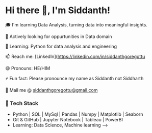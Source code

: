 # Hi there 👋, I'm Siddanth!

🎓 I'm learning Data Analysis, turning data into meaningful insights.  

💼 Actively looking for oppurtunities in Data domain 

🌱 Learning: Python for data analysis and engineering 

📫 Reach me: [LinkedIn](https://linkedin.com/in/siddanthgoregottu

😄 Pronouns: HE/HIM

⚡ Fun fact: Please pronounce my name as Siddanth not Siddharth

📧 Mail me @ siddanthgoregottu@gmail.com

### 🔧 Tech Stack
- Python | SQL | MySql | Pandas | Numpy | Matplotlib | Seaborn
- Git & GitHub | Jupyter Notebook | Tableau | PowerBI
- Learning: Data Science, Machine learning
-->
